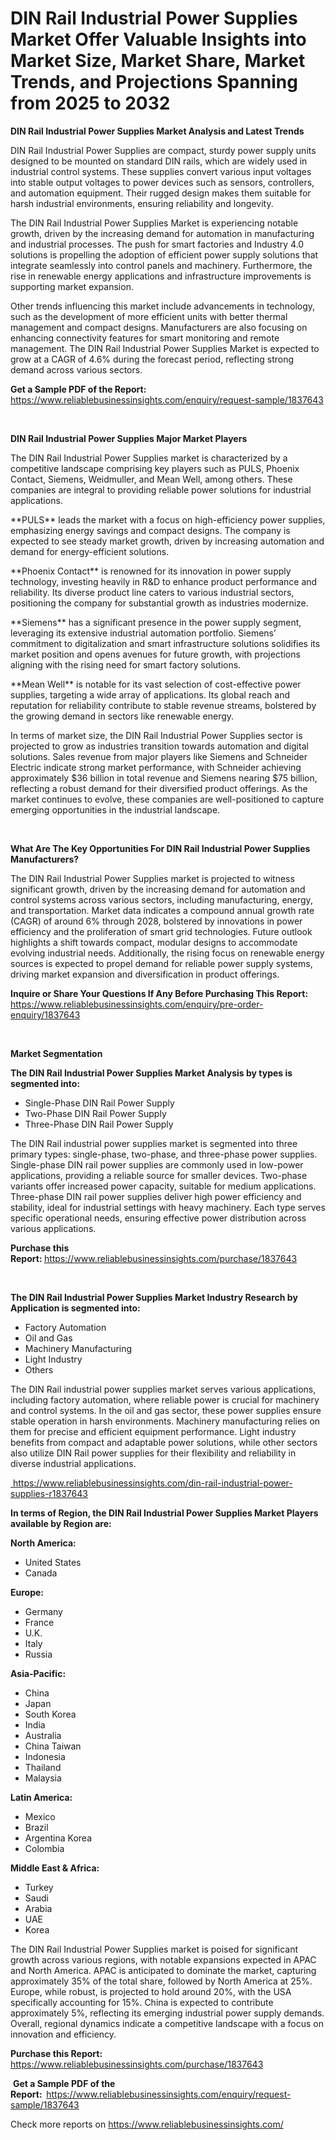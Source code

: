 <p><h1>DIN Rail Industrial Power Supplies Market Offer Valuable Insights into Market Size, Market Share, Market Trends, and Projections Spanning from 2025 to 2032</h1></p><p><strong>DIN Rail Industrial Power Supplies Market Analysis and Latest Trends</strong></p>
<p><p>DIN Rail Industrial Power Supplies are compact, sturdy power supply units designed to be mounted on standard DIN rails, which are widely used in industrial control systems. These supplies convert various input voltages into stable output voltages to power devices such as sensors, controllers, and automation equipment. Their rugged design makes them suitable for harsh industrial environments, ensuring reliability and longevity.</p><p>The DIN Rail Industrial Power Supplies Market is experiencing notable growth, driven by the increasing demand for automation in manufacturing and industrial processes. The push for smart factories and Industry 4.0 solutions is propelling the adoption of efficient power supply solutions that integrate seamlessly into control panels and machinery. Furthermore, the rise in renewable energy applications and infrastructure improvements is supporting market expansion.</p><p>Other trends influencing this market include advancements in technology, such as the development of more efficient units with better thermal management and compact designs. Manufacturers are also focusing on enhancing connectivity features for smart monitoring and remote management. The DIN Rail Industrial Power Supplies Market is expected to grow at a CAGR of 4.6% during the forecast period, reflecting strong demand across various sectors.</p></p>
<p><strong>Get a Sample PDF of the Report:&nbsp;</strong> <a href="https://www.reliablebusinessinsights.com/enquiry/request-sample/1837643?utm_campaign=1106&utm_medium=2&utm_source=Github&utm_content=ia&utm_term=28022025&utm_id=din-rail-industrial-power-supplies">https://www.reliablebusinessinsights.com/enquiry/request-sample/1837643</a></p>
<p>&nbsp;</p>
<p><strong>DIN Rail Industrial Power Supplies Major Market Players</strong></p>
<p><p>The DIN Rail Industrial Power Supplies market is characterized by a competitive landscape comprising key players such as PULS, Phoenix Contact, Siemens, Weidmuller, and Mean Well, among others. These companies are integral to providing reliable power solutions for industrial applications.</p><p>**PULS** leads the market with a focus on high-efficiency power supplies, emphasizing energy savings and compact designs. The company is expected to see steady market growth, driven by increasing automation and demand for energy-efficient solutions. </p><p>**Phoenix Contact** is renowned for its innovation in power supply technology, investing heavily in R&D to enhance product performance and reliability. Its diverse product line caters to various industrial sectors, positioning the company for substantial growth as industries modernize. </p><p>**Siemens** has a significant presence in the power supply segment, leveraging its extensive industrial automation portfolio. Siemens’ commitment to digitalization and smart infrastructure solutions solidifies its market position and opens avenues for future growth, with projections aligning with the rising need for smart factory solutions.</p><p>**Mean Well** is notable for its vast selection of cost-effective power supplies, targeting a wide array of applications. Its global reach and reputation for reliability contribute to stable revenue streams, bolstered by the growing demand in sectors like renewable energy.</p><p>In terms of market size, the DIN Rail Industrial Power Supplies sector is projected to grow as industries transition towards automation and digital solutions. Sales revenue from major players like Siemens and Schneider Electric indicate strong market performance, with Schneider achieving approximately $36 billion in total revenue and Siemens nearing $75 billion, reflecting a robust demand for their diversified product offerings. As the market continues to evolve, these companies are well-positioned to capture emerging opportunities in the industrial landscape.</p></p>
<p>&nbsp;</p>
<p><strong>What Are The Key Opportunities For DIN Rail Industrial Power Supplies Manufacturers?</strong></p>
<p><p>The DIN Rail Industrial Power Supplies market is projected to witness significant growth, driven by the increasing demand for automation and control systems across various sectors, including manufacturing, energy, and transportation. Market data indicates a compound annual growth rate (CAGR) of around 6% through 2028, bolstered by innovations in power efficiency and the proliferation of smart grid technologies. Future outlook highlights a shift towards compact, modular designs to accommodate evolving industrial needs. Additionally, the rising focus on renewable energy sources is expected to propel demand for reliable power supply systems, driving market expansion and diversification in product offerings.</p></p>
<p><strong>Inquire or Share Your Questions If Any Before Purchasing This Report:</strong> <a href="https://www.reliablebusinessinsights.com/enquiry/pre-order-enquiry/1837643?utm_campaign=1106&utm_medium=2&utm_source=Github&utm_content=ia&utm_term=28022025&utm_id=din-rail-industrial-power-supplies">https://www.reliablebusinessinsights.com/enquiry/pre-order-enquiry/1837643</a></p>
<p>&nbsp;</p>
<p><strong>Market Segmentation</strong></p>
<p><strong>The DIN Rail Industrial Power Supplies Market Analysis by types is segmented into:</strong></p>
<p><ul><li>Single-Phase DIN Rail Power Supply</li><li>Two-Phase DIN Rail Power Supply</li><li>Three-Phase DIN Rail Power Supply</li></ul></p>
<p><p>The DIN Rail industrial power supplies market is segmented into three primary types: single-phase, two-phase, and three-phase power supplies. Single-phase DIN rail power supplies are commonly used in low-power applications, providing a reliable source for smaller devices. Two-phase variants offer increased power capacity, suitable for medium applications. Three-phase DIN rail power supplies deliver high power efficiency and stability, ideal for industrial settings with heavy machinery. Each type serves specific operational needs, ensuring effective power distribution across various applications.</p></p>
<p><strong>Purchase this Report:&nbsp;</strong><a href="https://www.reliablebusinessinsights.com/purchase/1837643?utm_campaign=1106&utm_medium=2&utm_source=Github&utm_content=ia&utm_term=28022025&utm_id=din-rail-industrial-power-supplies">https://www.reliablebusinessinsights.com/purchase/1837643</a></p>
<p>&nbsp;</p>
<p><strong>The DIN Rail Industrial Power Supplies Market Industry Research by Application is segmented into:</strong></p>
<p><ul><li>Factory Automation</li><li>Oil and Gas</li><li>Machinery Manufacturing</li><li>Light Industry</li><li>Others</li></ul></p>
<p><p>The DIN Rail industrial power supplies market serves various applications, including factory automation, where reliable power is crucial for machinery and control systems. In the oil and gas sector, these power supplies ensure stable operation in harsh environments. Machinery manufacturing relies on them for precise and efficient equipment performance. Light industry benefits from compact and adaptable power solutions, while other sectors also utilize DIN Rail power supplies for their flexibility and reliability in diverse industrial applications.</p></p>
<p><a href="https://www.reliablebusinessinsights.com/din-rail-industrial-power-supplies-r1837643?utm_campaign=1106&utm_medium=2&utm_source=Github&utm_content=ia&utm_term=28022025&utm_id=din-rail-industrial-power-supplies">&nbsp;https://www.reliablebusinessinsights.com/din-rail-industrial-power-supplies-r1837643</a></p>
<p><strong>In terms of Region, the DIN Rail Industrial Power Supplies Market Players available by Region are:</strong></p>
<p>
    <p> <strong> North America: </strong>
        <ul>
            <li>United States</li>
            <li>Canada</li>
        </ul>
        </p> 
    <p> <strong> Europe: </strong>
        <ul>
            <li>Germany</li>
            <li>France</li>
            <li>U.K.</li>
            <li>Italy</li>
            <li>Russia</li>
        </ul>
        </p> 
    <p> <strong> Asia-Pacific: </strong>
        <ul>
            <li>China</li>
            <li>Japan</li>
            <li>South Korea</li>
            <li>India</li>
            <li>Australia</li>
            <li>China Taiwan</li>
            <li>Indonesia</li>
            <li>Thailand</li>
            <li>Malaysia</li>
        </ul>
        </p> 
    <p> <strong> Latin America: </strong>
        <ul>
            <li>Mexico</li>
            <li>Brazil</li>
            <li>Argentina Korea</li>
            <li>Colombia</li>
        </ul>
        </p> 
    <p> <strong> Middle East & Africa: </strong>
        <ul>
            <li>Turkey</li>
            <li>Saudi</li>
            <li>Arabia</li>
            <li>UAE</li>
            <li>Korea</li>
        </ul>
    </p>
    </p>
<p><p>The DIN Rail Industrial Power Supplies market is poised for significant growth across various regions, with notable expansions expected in APAC and North America. APAC is anticipated to dominate the market, capturing approximately 35% of the total share, followed by North America at 25%. Europe, while robust, is projected to hold around 20%, with the USA specifically accounting for 15%. China is expected to contribute approximately 5%, reflecting its emerging industrial power supply demands. Overall, regional dynamics indicate a competitive landscape with a focus on innovation and efficiency.</p></p>
<p><strong>Purchase this Report: </strong><a href="https://www.reliablebusinessinsights.com/purchase/1837643?utm_campaign=1106&utm_medium=2&utm_source=Github&utm_content=ia&utm_term=28022025&utm_id=din-rail-industrial-power-supplies">https://www.reliablebusinessinsights.com/purchase/1837643</a></p>
<p>&nbsp;<strong>Get a Sample PDF of the Report:&nbsp;&nbsp;</strong><a href="https://www.reliablebusinessinsights.com/enquiry/request-sample/1837643?utm_campaign=1106&utm_medium=2&utm_source=Github&utm_content=ia&utm_term=28022025&utm_id=din-rail-industrial-power-supplies">https://www.reliablebusinessinsights.com/enquiry/request-sample/1837643</a></p>
<p><strong></strong></p>
<p>Check more reports on <a href="https://www.reliablebusinessinsights.com/?utm_campaign=1106&utm_medium=2&utm_source=Github&utm_content=ia&utm_term=28022025&utm_id=din-rail-industrial-power-supplies">https://www.reliablebusinessinsights.com/</a></p>